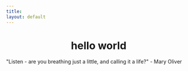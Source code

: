 ```yaml
---
title:
layout: default
---
```


<h1 style="text-align:center">hello world</h1>

<div class="quote">"Listen - are you breathing just a little, and calling it a life?" - Mary Oliver</div>

<!--
You can use HTML elements in Markdown, such as the comment element, and they won't be affected by a markdown parser. However, if you create an HTML element in your markdown file, you cannot use markdown syntax within that element's contents.

Content is written in [Markdown](https://learnxinyminutes.com/docs/markdown/). Plain text format allows you to focus on your **content**.
-->
